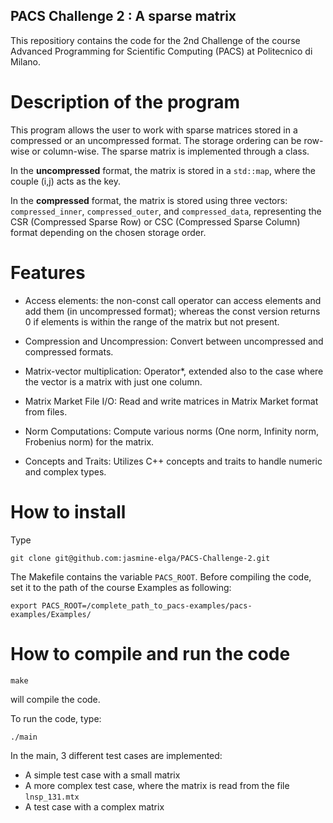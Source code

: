 ## PACS Challenge 2 : A sparse matrix

This repositiory contains the code for the 2nd Challenge of the course Advanced Programming for Scientific Computing (PACS) at Politecnico di Milano.


# Description of the program
This program allows the user to work with sparse matrices stored in a compressed or an uncompressed format. The storage ordering can be row-wise or column-wise. The sparse matrix is implemented through a class.

In the **uncompressed** format, the matrix is stored in a `std::map`, where the couple (i,j) acts as the key. 

In the **compressed** format, the matrix is stored using three vectors: `compressed_inner`, `compressed_outer`, and `compressed_data`, representing the CSR (Compressed Sparse Row) or CSC (Compressed Sparse Column) format depending on the chosen storage order.

# Features
* Access elements: the non-const call operator can access elements and add them (in uncompressed format); whereas the const version returns 0 if elements is within the range of the matrix but not present.

* Compression and Uncompression: Convert between uncompressed and compressed formats.

* Matrix-vector multiplication: Operator*, extended also to the case where the vector is a matrix with just one column.

* Matrix Market File I/O: Read and write matrices in Matrix Market format from files.

* Norm Computations: Compute various norms (One norm, Infinity norm, Frobenius norm) for the matrix.

* Concepts and Traits: Utilizes C++ concepts and traits to handle numeric and complex types.




# How to install
Type

```
git clone git@github.com:jasmine-elga/PACS-Challenge-2.git
```

The Makefile contains the variable `PACS_ROOT`.
Before compiling the code, set it to the path of the course Examples as following:
```
export PACS_ROOT=/complete_path_to_pacs-examples/pacs-examples/Examples/ 
```

# How to compile and run the code

```
make
```

will compile the code. 


To run the code, type:

```
./main
```


In the main, 3 different test cases are implemented:
- A simple test case with a small matrix
- A more complex test case, where the matrix is read from the file `lnsp_131.mtx`
- A test case with a complex matrix 
